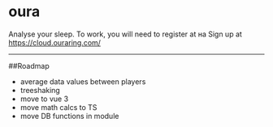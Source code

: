 # oura
   Analyse your sleep. To work, you will need to register at на Sign up at <a href="https://cloud.ouraring.com/">https://cloud.ouraring.com/</a>

-------------
##Roadmap
- average data values between players
- treeshaking
- move to vue 3
- move math calcs to TS
- move DB functions in module
